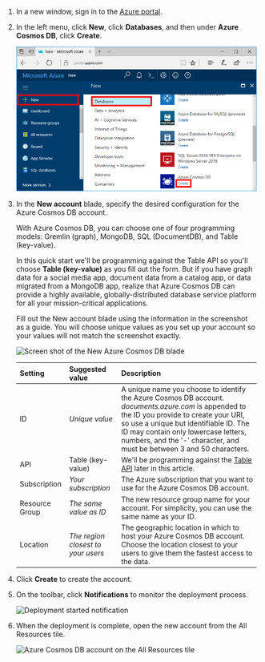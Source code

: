 1. In a new window, sign in to the [Azure portal](https://portal.azure.com/).
2. In the left menu, click **New**, click **Databases**, and then under **Azure Cosmos DB**, click **Create**.
   
   ![Screen shot of the Azure portal, highlighting More Services, and Azure Cosmos DB](./media/cosmos-db-create-dbaccount-table/create-nosql-db-databases-json-tutorial-1.png)

3. In the **New account** blade, specify the desired configuration for the Azure Cosmos DB account. 

    With Azure Cosmos DB, you can choose one of four programming models: Gremlin (graph), MongoDB, SQL (DocumentDB), and Table (key-value). 
    
    In this quick start we'll be programming against the Table API so you'll choose **Table (key-value)** as you fill out the form. But if you have graph data for a social media app, document data from a catalog app, or data migrated from a MongoDB app, realize that Azure Cosmos DB can provide a highly available, globally-distributed database service platform for all your mission-critical applications.

    Fill out the New account blade using the information in the screenshot as a guide. You will choose unique values as you set up your account so your values will not match the screenshot exactly. 
 
    ![Screen shot of the New Azure Cosmos DB blade](./media/cosmos-db-create-dbaccount-table/create-nosql-db-databases-json-tutorial-2.png)

    Setting|Suggested value|Description
    ---|---|---
    ID|*Unique value*|A unique name you choose to identify the Azure Cosmos DB account. *documents.azure.com* is appended to the ID you provide to create your URI, so use a unique but identifiable ID. The ID may contain only lowercase letters, numbers, and the '-' character, and must be between 3 and 50 characters.
    API|Table (key-value)|We'll be programming against the [Table API](../articles/cosmos-db/table-introduction.md) later in this article.|
    Subscription|*Your subscription*|The Azure subscription that you want to use for the Azure Cosmos DB account. 
    Resource Group|*The same value as ID*|The new resource group name for your account. For simplicity, you can use the same name as your ID. 
    Location|*The region closest to your users*|The geographic location in which to host your Azure Cosmos DB account. Choose the location closest to your users to give them the fastest access to the data.   

4. Click **Create** to create the account.
5. On the toolbar, click **Notifications** to monitor the deployment process.

    ![Deployment started notification](./media/cosmos-db-create-dbaccount-table/notification.png)

6.  When the deployment is complete, open the new account from the All Resources tile. 

    ![Azure Cosmos DB account on the All Resources tile](./media/cosmos-db-create-dbaccount-table/all-resources.png)
